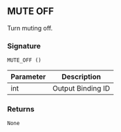## MUTE OFF

Turn muting off.


### Signature

`MUTE_OFF ()`


| Parameter | Description |
| --- | --- |
| int | Output Binding ID |


### Returns

`None`